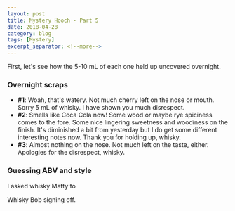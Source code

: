 ```yaml
---
layout: post
title: Mystery Hooch - Part 5
date: 2018-04-28
category: blog
tags: [Mystery]
excerpt_separator: <!--more-->
---
```


First, let's see how the 5-10 mL of each one held up uncovered overnight.

<!--more-->

### Overnight scraps

* **#1**: Woah, that's watery. Not much cherry left on the nose or mouth. Sorry 5 mL of whisky. I have shown you much disrespect.
* **#2**: Smells like Coca Cola now! Some wood or maybe rye spiciness comes to the fore. Some nice lingering sweetness and woodiness on the finish. It's diminished a bit from yesterday but I do get some different interesting notes now. Thank you for holding up, whisky.
* **#3**: Almost nothing on the nose. Not much left on the taste, either. Apologies for the disrespect, whisky.

### Guessing ABV and style

I asked whisky Matty to

Whisky Bob signing off.
